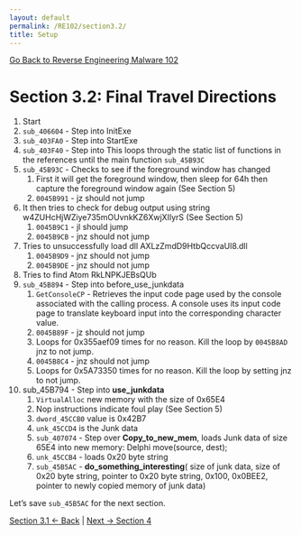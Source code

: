 ```yaml
---
layout: default
permalink: /RE102/section3.2/
title: Setup
---
```

[Go Back to Reverse Engineering Malware 102](https://securedorg.github.io/RE102/)

# Section 3.2: Final Travel Directions #

1. Start
2. `sub_406604` - Step into InitExe 
3. `sub_403FA0` - Step into StartExe
4. `sub_403F40` - Step into This loops through the static list of functions in the references until the main function `sub_45B93C`
5. `sub_45B93C` - Checks to see if the foreground window has changed
    1. First it will get the foreground window, then sleep for 64h then capture the foreground window again (See Section 5)
    2. `0045B991` - jz should not jump
6. It then tries to check for debug output using string w4ZUHcHjWZiye735mOUvnkKZ6XwjXIlyrS (See Section 5)
    1. `0045B9C1` - jl should  jump
    2. `0045B9CB` - jnz should not jump
7. Tries to unsuccessfully load dll AXLzZmdD9HtbQccvaUl8.dll
    1. `0045B9D9` - jnz should not jump
    2. `0045B9DE` - jnz should not jump
8. Tries to find Atom RkLNPKJEBsQUb
9. `sub_45B894` - Step into before_use_junkdata
    1. `GetConsoleCP` - Retrieves the input code page used by the console associated with the calling process. A console uses its input code page to translate keyboard input into the corresponding character value.
    2. `0045B89F` - jz should not jump
    3. Loops for 0x355aef09 times for no reason. Kill the loop by `0045B8AD` jnz to not jump.
    4. `0045B8C4` - jnz should not jump
    5. Loops for 0x5A73350 times for no reason. Kill the loop by setting jnz to not jump.
10. sub_45B794 - Step into **use_junkdata**
    1. `VirtualAlloc` new memory with the size of 0x65E4
    2. Nop instructions indicate foul play (See Section 5)
    3. `dword_45CCB0` value is 0x42B7
    4. `unk_45CCD4` is the Junk data
    5. `sub_407074` - Step over **Copy_to_new_mem**, loads Junk data of size 65E4 into new memory: Delphi move(source, dest);
    6. `unk_45CCB4` - loads 0x20 byte string
    7. `sub_45B5AC` - **do_something_interesting**( size of junk data, size of 0x20 byte string, pointer to 0x20 byte string, 0x100, 0x0BEE2, pointer to newly copied memory of junk data)

Let’s save `sub_45B5AC` for the next section.

[Section 3.1 <- Back](https://securedorg.github.io/RE102/section3.1) | [Next -> Section 4](https://securedorg.github.io/RE102/section4)
